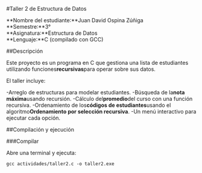 #Taller 2 de Estructura de Datos

**Nombre del estudiante:**Juan David Ospina Zúñiga    
**Semestre:**3°  
**Asignatura:**Estructura de Datos  
**Lenguaje:**C (compilado con GCC)

##Descripción

Este proyecto es un programa en C que gestiona una lista de estudiantes utilizando funciones**recursivas**para operar sobre sus datos.

El taller incluye:

-Arreglo de estructuras para modelar estudiantes.
-Búsqueda de la**nota máxima**usando recursión.
-Cálculo del**promedio**del curso con una función recursiva.
-Ordenamiento de los**códigos de estudiantes**usando el algoritmo**Ordenamiento por selección recursiva**.
-Un menú interactivo para ejecutar cada opción.

##Compilación y ejecución

###Compilar

Abre una terminal y ejecuta:

```intento
gcc actividades/taller2.c -o taller2.exe
